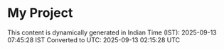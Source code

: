 # My Project

This content is dynamically generated in Indian Time (IST): 2025-09-13 07:45:28 IST
Converted to UTC: 2025-09-13 02:15:28 UTC
